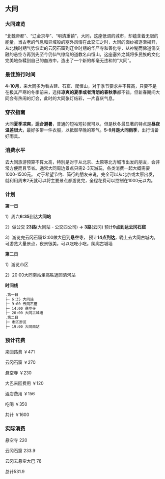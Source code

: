## 大同

### 大同速览

“北魏帝都”、“辽金京华”、“明清重镇”，大同，这座低调的城市，却蕴含着无限的能量，当古老的气息和异域般的塞外风情在此交汇之时，大同的面纱被逐渐揭开，从北魏时期气势恢宏的云冈石窟到辽金时期的华严寺和善化寺，从神秘而佛道儒交融的悬空寺再到先至今仍仙气缭绕的道教名山恒山，这座塞外之城将多民族的文化完美地杂糅到自己的血液中，造出了一个新的却毫无违和的“大同”。



### 最佳旅行时间

**4-10月**，来大同多为看古建、石窟、爬恒山，对于季节要求并不算高，只要不是在极其严寒的冬季前来，选择**凉爽的夏季或者清朗的春秋季**都不错，但新春期间大同会有热闹的灯会，此时的大同张灯结彩，一片喜庆气息。



### 穿衣指南

大同**夏季凉爽，适合避暑**，普通的短袖短衫就可以，但是秋冬最显著的特点是**昼夜温差很大**，最好多带一件衣服，以抵御早晚的寒气。**5-9月是大同雨季**，出行请备好雨具。



### 消费水平

去大同旅游预算不算太高，特别是对于从北京、太原等北方城市出发的朋友，会非常方便而且节省。通常大同周边景点只需2-3天游玩，各类消费一起大概需要1000-1500元。
对于希望节约、简行的朋友来说，完全可以从北京或太原出发，就利用周末2天就可以将主要景点都游览完，全程花费可以控制在1000元以内。



### 计划

**第一日**

1）周六**6:35**到达**大同站**

2）做公交 **23路**(大同站 - 公交四公司) **→** **3路**(云冈) 预计**9点到达云冈石窟**

3）游览完云冈石窟12:00做大巴到**悬空寺**， 预计**14点到达**，晚上去大同古城内，可游览大量景点，夜景很美，可以吃吃小吃，爬爬古城墙



**第二日**

1）游览市区

2）20:00大同南站坐高铁返回清河站



**时间线**

```html
.第一日
├─ 6:35 大同站
├─ 9:00 云冈石窟
├─ 14:00 悬空寺
├─ 20:00 大同古城墙
.第二日
├─ 市区游览
├─ 19:00 大同南站
```



### **预计花费**

来回路费 ￥471

云冈石窟 ￥270

悬空寺 ￥230

大巴来回费用  ￥120

酒店费用 ￥156

吃喝 ￥350

共计 ￥1600



### 实际消费

悬空寺 220

云冈石窟 233.9

云冈去悬空大巴 78

总计531.9
